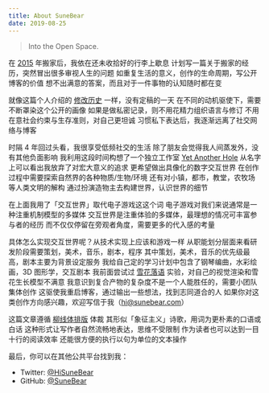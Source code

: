 ```yaml
---
title: About SuneBear
date: 2019-08-25
---
```


> Into the Open Space.

在 [2015](//sunebear.com/2015/paused) 年搬家后，我依在还未收拾好的行李上歇息
计划写一篇关于搬家的经历，突然冒出很多审视人生的问题
如重复生活的意义，创作的生命周期，写公开博客的价值
想不出满意的答案，而且对于一件事物的认知随时都在变

就像这篇个人介绍的 [修改历史](https://github.com/SuneBear/SB-Blog/commits/master/source/about/index.md) 一样，没有定稿的一天
在不同的动机驱使下，需要不断罩染这个公开的画像
如果是做私密记录，则不用花精力组织语言与修订
不用在意社会约束与生存准则，对自己更坦诚
习惯私下表达后，我逐渐远离了社交网络与博客

时隔 4 年回过头看，我很享受低频社交的生活
除了朋友会觉得我人间蒸发外，没有其他负面影响
我利用这段时间构想了一个独立工作室 [Yet Another Hole](http://YetAnotherHole.com)
从名字上可以看出我放弃了对宏大意义的追求
更希望做出具像化的数字交互世界
在创作过程中需要探索自然界的各种物质/生物/环境
还有对小镇，都市，教堂，农牧场等人类文明的解构
通过扮演造物主去构建世界，认识世界的细节

在上面我用了「交互世界」取代电子游戏这这个词
电子游戏对我们来说通常是一种注重机制模型的多媒体
交互世界是注重体验的多媒体，最理想的情况可丰富参与者的经历
而不仅仅停留在旁观者角度，需要更多的代入感的考量

具体怎么实现交互世界呢？从技术实现上应该和游戏一样
从职能划分层面来看研发阶段需要策划，美术，音乐，剧本，程序
其中策划，美术，音乐的优先级最高，剧本主要为背景设定服务
我给自己定的学习计划中包含了钢琴编曲，水彩绘画，3D 图形学，交互剧本
我前面尝试过 [雪花落语](https://www.notion.so/yetanotherhole/Snowfall-Space-724b28d106184d7a89c857cb80a0f2ac) 实验，对自己的视觉渲染和雪花生长模型不满意
我意识到复合产物的复杂度不是一个人能胜任的，需要小团队集体创作
这驱使我重启博客，通过输出一些想法，找到志同道合的人
如果你对这类创作方向感兴趣，欢迎写信于我（hi@sunebear.com）

这篇文章遵循 [柳线体排版](https://site.douban.com/231595/widget/notes/15933294/note/329745845/) 体裁
其形似「象征主义」诗歌，用词为更朴素的口语或白话
这种形式让写作者自然流畅地表达，思维不受限制
作为读者也可以达到一目十行的阅读效率
还能很方便的执行以句为单位的文本操作

最后，你可以在其他公共平台找到我：
- Twitter: [@HiSuneBear](https://twitter.com/HiSuneBear)
- GitHub: [@SuneBear](https://github.com/SuneBear)
